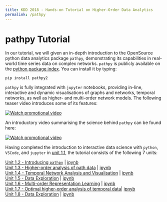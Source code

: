 ```yaml
---
title: KDD 2018 - Hands-on Tutorial on Higher-Order Data Analytics
permalink: /pathpy
---
```


# pathpy Tutorial

In our tutorial, we will given an in-depth introduction to the OpenSource python data analytics package `pathpy`, demonstrating its capabilities in real-world time series data on complex networks. `pathpy` is publicly available on the [python package index](https://pypi.org/project/pathpy2/). You can install it by typing:

```
pip install pathpy2
```

`pathpy` is fully integrated with `jupyter` notebooks, providing in-line, interactive and dynamic visualisations of graphs and networks, temporal networks, as well as higher- and multi-order network models. The following teaser video introduces some of its features:

[![Watch promotional video](https://img.youtube.com/vi/QIPqFaR2Z5c/0.jpg)](https://www.youtube.com/watch?v=QIPqFaR2Z5c)

An introductory video summarising the science behind `pathpy` can be found here:

[![Watch promotional video](https://img.youtube.com/vi/CxJkVrD2ZlM/0.jpg)](https://www.youtube.com/watch?v=CxJkVrD2ZlM)

Having completed the introduction to interactive data science with `python`, `VSCode`, and `jupyter` in [unit 1.1](https://github.com/IngoScholtes/kdd2018-tutorial/blob/master/code/1_1_vscode_jupyter.py), the tutorial consists of the following 7 units:

[Unit 1.2 - Introducing `pathpy`](https://htmlpreview.github.io/?https://github.com/IngoScholtes/kdd2018-tutorial/blob/master/solutions/1_2_pathpy.html) | [ipynb](https://github.com/IngoScholtes/kdd2018-tutorial/blob/master/solutions/1_2_pathpy.ipynb)  
[Unit 1.3 - Higher-order analysis of path data](https://htmlpreview.github.io/?https://github.com/IngoScholtes/kdd2018-tutorial/blob/master/solutions/1_3_higher_order.html) | [ipynb](https://github.com/IngoScholtes/kdd2018-tutorial/blob/master/solutions/1_3_higher_order.ipynb)  
[Unit 1.4 - Temporal Network Analysis and Visualisation](https://htmlpreview.github.io/?https://github.com/IngoScholtes/kdd2018-tutorial/blob/master/solutions/1_4_temporal_networks.html) | [ipynb](https://github.com/IngoScholtes/kdd2018-tutorial/blob/master/solutions/1_4_temporal_networks.ipynb)  
[Unit 1.5 - Data Exploration](https://htmlpreview.github.io/?https://github.com/IngoScholtes/kdd2018-tutorial/blob/master/solutions/1_5_exploration.html) | [ipynb](https://github.com/IngoScholtes/kdd2018-tutorial/blob/master/solutions/1_5_exploration.ipynb)  
[Unit 1.6 - Multi-order Representation Learning](https://htmlpreview.github.io/?https://github.com/IngoScholtes/kdd2018-tutorial/blob/master/solutions/1_6_multi_order.html) | [ipynb](https://github.com/IngoScholtes/kdd2018-tutorial/blob/master/solutions/1_6_multi_order.ipynb)  
[Unit 1.7 - Optimal higher-order analysis of temporal data](https://htmlpreview.github.io/?https://github.com/IngoScholtes/kdd2018-tutorial/blob/master/solutions/1_7_optimal_analysis.html)| [ipnyb](https://github.com/IngoScholtes/kdd2018-tutorial/blob/master/solutions/1_7_optimal_analysis.ipynb)  
[Unit 1.8 - Data Exploration](https://htmlpreview.github.io/?https://github.com/IngoScholtes/kdd2018-tutorial/blob/master/solutions/1_8_exploration.html) | [ipynb](https://github.com/IngoScholtes/kdd2018-tutorial/blob/master/solutions/1_8_exploration.ipynb)  